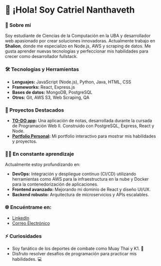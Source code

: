 # 👋 ¡Hola! Soy Catriel Nanthaveth

### 🚀 Sobre mí
Soy estudiante de Ciencias de la Computación en la UBA y desarrollador web apasionado por crear soluciones innovadoras. Actualmente trabajo en **Shalion**, donde me especializo en Node.js, AWS y scraping de datos. Me gusta aprender nuevas tecnologías y perfeccionar mis habilidades para crecer como desarrollador fullstack.

### 🛠️ Tecnologías y Herramientas
- **Lenguajes:** JavaScript (Node.js), Python, Java, HTML, CSS
- **Frameworks:** React, Express.js
- **Bases de datos:** MongoDB, PostgreSQL
- **Otros:** Git, AWS S3, Web Scraping, QA

### 🌟 Proyectos Destacados
- **[TO-DO app]([https://github.com/catrielnanthaveth/blog-cms](https://github.com/CatrielNanthaveth/pweb2_notes)):** Una aplicación de notas, desarrollada durante la cursada de Programación Web II. Construido con PostgreSQL, Express, React y Node.
- **[Portfolio Personal]([https://tuportfoliourl.com](https://portfolio-fe-opal.vercel.app)):** Mi portfolio interactivo para mostrar mis habilidades y proyectos.

### 🧑‍🎓 En constante aprendizaje
Actualmente estoy profundizando en:
- **DevOps:** Integración y despliegue continuo (CI/CD) utilizando herramientas como AWS para la infraestructura en la nube y Docker para la contenedorización de aplicaciones.
- **Frontend avanzado:** Mejorando mi dominio de React y diseño UI/UX.
- **Backend robusto:** Arquitectura de microservicios y APIs escalables.

### 🌐 Encuéntrame en:
- [LinkedIn](https://www.linkedin.com/in/catrielnanthaveth)
- [Correo Electrónico](mailto:catriel_nanthaveth@hotmail.com)

### ⚡ Curiosidades
- Soy fanático de los deportes de combate como Muay Thai y K1. 🥊
- Disfruto resolver desafíos de programación para practicar mis habilidades. 💻
